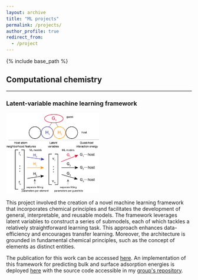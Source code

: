 ```yaml
---
layout: archive
title: "ML projects"
permalink: /projects/
author_profile: true
redirect_from:
  - /project
---
```


{% include base_path %}

## Computational chemistry
---
### Latent-variable machine learning framework

<img src="/images/latent_variable.png"  width=50% height=50%>


This project involved the creation of a novel machine learning framework that incorporates chemical principles and facilitates the development of general, interpretable, and reusable models. The framework leverages latent variables to construct a series of submodels, each of which tackles a relatively straightforward learning task. This approach enhances data-efficiency and encourages transfer learning. Moreover, the architecture is grounded in fundamental chemical principles, such as the concept of elements as distinct entities.

The publication for this work can be accessed [here]().
An implementation of this framework for predicting bulk and surface adsorption energies is deployed [here]() with the source code accessible in my [group's repository](https://bitbucket.org/mmmontemore/surfep/src/master/).
